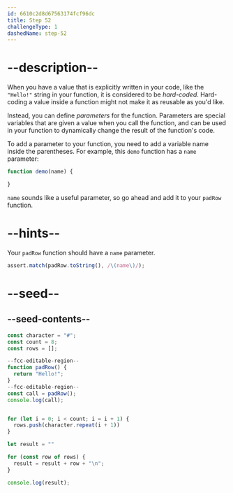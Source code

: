 ```yaml
---
id: 6610c2d8d67563174fcf96dc
title: Step 52
challengeType: 1
dashedName: step-52
---
```


# --description--

When you have a value that is explicitly written in your code, like the `"Hello!"` string in your function, it is considered to be <dfn>hard-coded</dfn>. Hard-coding a value inside a function might not make it as reusable as you'd like.

Instead, you can define <dfn>parameters</dfn> for the function. Parameters are special variables that are given a value when you call the function, and can be used in your function to dynamically change the result of the function's code.

To add a parameter to your function, you need to add a variable name inside the parentheses. For example, this `demo` function has a `name` parameter:

```js
function demo(name) {

}
```

`name` sounds like a useful parameter, so go ahead and add it to your `padRow` function.

# --hints--

Your `padRow` function should have a `name` parameter.

```js
assert.match(padRow.toString(), /\(name\)/);
```

# --seed--

## --seed-contents--

```js
const character = "#";
const count = 8;
const rows = [];

--fcc-editable-region--
function padRow() {
  return "Hello!";
}
--fcc-editable-region--
const call = padRow();
console.log(call);


for (let i = 0; i < count; i = i + 1) {
  rows.push(character.repeat(i + 1))
}

let result = ""

for (const row of rows) {
  result = result + row + "\n";
}

console.log(result);
```
